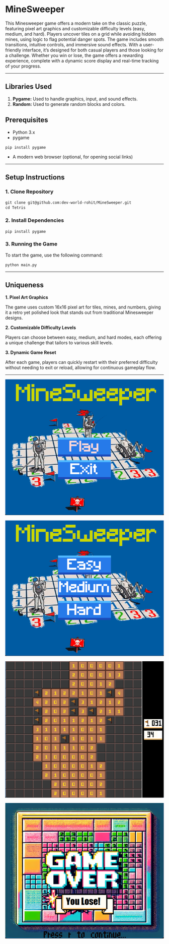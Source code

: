 # MineSweeper
This Minesweeper game offers a modern take on the classic puzzle, featuring pixel art graphics and customizable difficulty levels (easy, medium, and hard). Players uncover tiles on a grid while avoiding hidden mines, using logic to flag potential danger spots. The game includes smooth transitions, intuitive controls, and immersive sound effects. With a user-friendly interface, it’s designed for both casual players and those looking for a challenge. Whether you win or lose, the game offers a rewarding experience, complete with a dynamic score display and real-time tracking of your progress.

<hr>

## Libraries Used
1. **Pygame:** Used to handle graphics, input, and sound effects.
2. **Random:** Used to generate random blocks and colors.

## Prerequisites

- Python 3.x
- pygame
```commandline
pip install pygame
```
- A modern web browser (optional, for opening social links)
<hr>

## Setup Instructions
### 1. Clone Repository
```commandline
git clone git@github.com:dev-world-rohit/MineSweeper.git
cd Tetris
```

### 2. Install Dependencies
```commandline
pip install pygame
```

### 3. Running the Game
To start the game, use the following command:
```commandline
python main.py
```
<hr>

## Uniqueness
**1. Pixel Art Graphics**

The game uses custom 16x16 pixel art for tiles, mines, and numbers, giving it a retro yet polished look that stands out from traditional Minesweeper designs.

**2. Customizable Difficulty Levels**

Players can choose between easy, medium, and hard modes, each offering a unique challenge that tailors to various skill levels.

**3. Dynamic Game Reset**

After each game, players can quickly restart with their preferred difficulty without needing to exit or reload, allowing for continuous gameplay flow.

<hr>

![img.png](img.png)

![img_1.png](img_1.png)

![img_2.png](img_2.png)

![img_3.png](img_3.png)